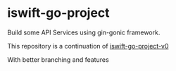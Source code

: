 # iswift-go-project

Build some API Services using gin-gonic framework.

This repository is a continuation of
[iswift-go-project-v0](https://github.com/Dzaakk/iswift-go-project-v0)

With better branching and features
